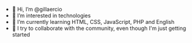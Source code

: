 - 👋 Hi, I’m @gillaercio
- 👀 I’m interested in technologies
- 🌱 I’m currently learning HTML, CSS, JavaScript, PHP and English
- 💞️ I try to collaborate with the community, even though I'm just getting started

<!---
gillaercio/gillaercio is a ✨ special ✨ repository because its `README.md` (this file) appears on your GitHub profile.
You can click the Preview link to take a look at your changes.
--->

